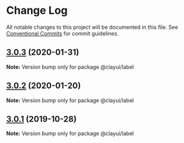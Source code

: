# Change Log

All notable changes to this project will be documented in this file.
See [Conventional Commits](https://conventionalcommits.org) for commit guidelines.

## [3.0.3](https://github.com/liferay/clay/tree/master/packages/clay-label/compare/@clayui/label@3.0.1...@clayui/label@3.0.3) (2020-01-31)

**Note:** Version bump only for package @clayui/label





## [3.0.2](https://github.com/liferay/clay/tree/master/packages/clay-label/compare/@clayui/label@3.0.1...@clayui/label@3.0.2) (2020-01-20)

**Note:** Version bump only for package @clayui/label

## [3.0.1](https://github.com/liferay/clay/tree/master/packages/clay-label/compare/@clayui/label@3.0.0...@clayui/label@3.0.1) (2019-10-28)

**Note:** Version bump only for package @clayui/label
